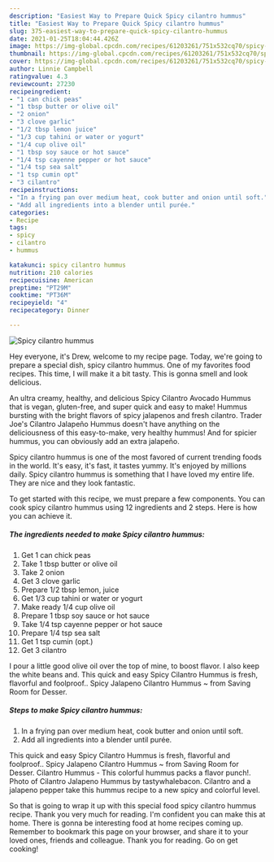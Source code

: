 ```yaml
---
description: "Easiest Way to Prepare Quick Spicy cilantro hummus"
title: "Easiest Way to Prepare Quick Spicy cilantro hummus"
slug: 375-easiest-way-to-prepare-quick-spicy-cilantro-hummus
date: 2021-01-25T18:04:44.426Z
image: https://img-global.cpcdn.com/recipes/61203261/751x532cq70/spicy-cilantro-hummus-recipe-main-photo.jpg
thumbnail: https://img-global.cpcdn.com/recipes/61203261/751x532cq70/spicy-cilantro-hummus-recipe-main-photo.jpg
cover: https://img-global.cpcdn.com/recipes/61203261/751x532cq70/spicy-cilantro-hummus-recipe-main-photo.jpg
author: Linnie Campbell
ratingvalue: 4.3
reviewcount: 27230
recipeingredient:
- "1 can chick peas"
- "1 tbsp butter or olive oil"
- "2 onion"
- "3 clove garlic"
- "1/2 tbsp lemon juice"
- "1/3 cup tahini or water or yogurt"
- "1/4 cup olive oil"
- "1 tbsp soy sauce or hot sauce"
- "1/4 tsp cayenne pepper or hot sauce"
- "1/4 tsp sea salt"
- "1 tsp cumin opt"
- "3 cilantro"
recipeinstructions:
- "In a frying pan over medium heat, cook butter and onion until soft."
- "Add all ingredients into a blender until purée."
categories:
- Recipe
tags:
- spicy
- cilantro
- hummus

katakunci: spicy cilantro hummus 
nutrition: 210 calories
recipecuisine: American
preptime: "PT29M"
cooktime: "PT36M"
recipeyield: "4"
recipecategory: Dinner

---
```



![Spicy cilantro hummus](https://img-global.cpcdn.com/recipes/61203261/751x532cq70/spicy-cilantro-hummus-recipe-main-photo.jpg)

Hey everyone, it's Drew, welcome to my recipe page. Today, we're going to prepare a special dish, spicy cilantro hummus. One of my favorites food recipes. This time, I will make it a bit tasty. This is gonna smell and look delicious.

An ultra creamy, healthy, and delicious Spicy Cilantro Avocado Hummus that is vegan, gluten-free, and super quick and easy to make! Hummus bursting with the bright flavors of spicy jalapenos and fresh cilantro. Trader Joe&#39;s Cilantro Jalapeño Hummus doesn&#39;t have anything on the deliciousness of this easy-to-make, very healthy hummus! And for spicier hummus, you can obviously add an extra jalapeño.

Spicy cilantro hummus is one of the most favored of current trending foods in the world. It's easy, it's fast, it tastes yummy. It's enjoyed by millions daily. Spicy cilantro hummus is something that I have loved my entire life. They are nice and they look fantastic.


To get started with this recipe, we must prepare a few components. You can cook spicy cilantro hummus using 12 ingredients and 2 steps. Here is how you can achieve it.

<!--inarticleads1-->

##### The ingredients needed to make Spicy cilantro hummus:

1. Get 1 can chick peas
1. Take 1 tbsp butter or olive oil
1. Take 2 onion
1. Get 3 clove garlic
1. Prepare 1/2 tbsp lemon, juice
1. Get 1/3 cup tahini or water or yogurt
1. Make ready 1/4 cup olive oil
1. Prepare 1 tbsp soy sauce or hot sauce
1. Take 1/4 tsp cayenne pepper or hot sauce
1. Prepare 1/4 tsp sea salt
1. Get 1 tsp cumin (opt.)
1. Get 3 cilantro


I pour a little good olive oil over the top of mine, to boost flavor. I also keep the white beans and. This quick and easy Spicy Cilantro Hummus is fresh, flavorful and foolproof.. Spicy Jalapeno Cilantro Hummus ~ from Saving Room for Desser. 

<!--inarticleads2-->

##### Steps to make Spicy cilantro hummus:

1. In a frying pan over medium heat, cook butter and onion until soft.
1. Add all ingredients into a blender until purée.


This quick and easy Spicy Cilantro Hummus is fresh, flavorful and foolproof.. Spicy Jalapeno Cilantro Hummus ~ from Saving Room for Desser. Cilantro Hummus - This colorful hummus packs a flavor punch!. Photo of Cilantro Jalapeno Hummus by tastywhalebacon. Cilantro and a jalapeno pepper take this hummus recipe to a new spicy and colorful level. 

So that is going to wrap it up with this special food spicy cilantro hummus recipe. Thank you very much for reading. I'm confident you can make this at home. There is gonna be interesting food at home recipes coming up. Remember to bookmark this page on your browser, and share it to your loved ones, friends and colleague. Thank you for reading. Go on get cooking!

